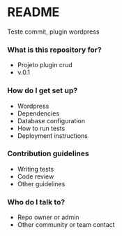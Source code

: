 # README #

Teste commit, plugin wordpress

### What is this repository for? ###

* Projeto plugin crud
* v.0.1

### How do I get set up? ###


* Wordpress
* Dependencies
* Database configuration
* How to run tests
* Deployment instructions

### Contribution guidelines ###

* Writing tests
* Code review
* Other guidelines

### Who do I talk to? ###

* Repo owner or admin
* Other community or team contact